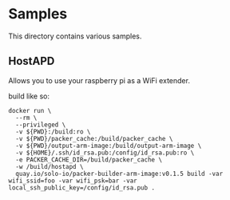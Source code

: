 # Samples

This directory contains various samples.

## HostAPD

Allows you to use your raspberry pi as a WiFi extender.

build like so:
```
docker run \
  --rm \
  --privileged \
  -v ${PWD}:/build:ro \
  -v ${PWD}/packer_cache:/build/packer_cache \
  -v ${PWD}/output-arm-image:/build/output-arm-image \
  -v ${HOME}/.ssh/id_rsa.pub:/config/id_rsa.pub:ro \
  -e PACKER_CACHE_DIR=/build/packer_cache \
  -w /build/hostapd \
  quay.io/solo-io/packer-builder-arm-image:v0.1.5 build -var wifi_ssid=foo -var wifi_psk=bar -var local_ssh_public_key=/config/id_rsa.pub .
```